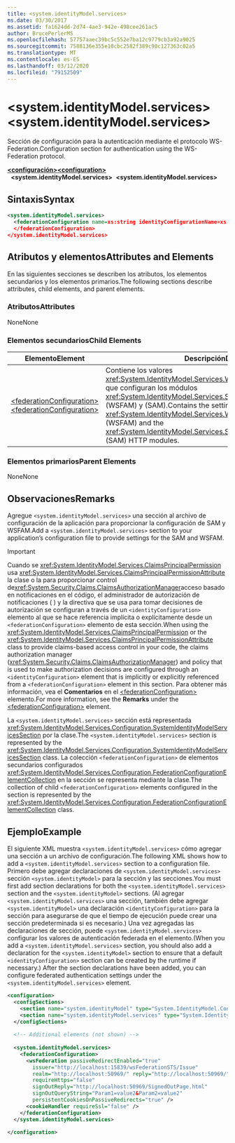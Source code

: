 ```yaml
---
title: <system.identityModel.services>
ms.date: 03/30/2017
ms.assetid: fa1624dd-2d74-4ae3-942e-498cee261ac5
author: BrucePerlerMS
ms.openlocfilehash: 57757aaec39bc5c552e7ba12c9779cb3a92a9025
ms.sourcegitcommit: 7588136e355e10cbc2582f389c90c127363c02a5
ms.translationtype: MT
ms.contentlocale: es-ES
ms.lasthandoff: 03/12/2020
ms.locfileid: "79152509"
---
```

# <a name="systemidentitymodelservices"></a><span data-ttu-id="97d94-102">\<system.identityModel.services></span><span class="sxs-lookup"><span data-stu-id="97d94-102">\<system.identityModel.services></span></span>
<span data-ttu-id="97d94-103">Sección de configuración para la autenticación mediante el protocolo WS-Federation.</span><span class="sxs-lookup"><span data-stu-id="97d94-103">Configuration section for authentication using the WS-Federation protocol.</span></span>  
  
<span data-ttu-id="97d94-104">[**\<configuración>**](../configuration-element.md)</span><span class="sxs-lookup"><span data-stu-id="97d94-104">[**\<configuration>**](../configuration-element.md)</span></span>\
<span data-ttu-id="97d94-105">&nbsp;&nbsp;**\<system.identityModel.services>**</span><span class="sxs-lookup"><span data-stu-id="97d94-105">&nbsp;&nbsp;**\<system.identityModel.services>**</span></span>  
  
## <a name="syntax"></a><span data-ttu-id="97d94-106">Sintaxis</span><span class="sxs-lookup"><span data-stu-id="97d94-106">Syntax</span></span>  
  
```xml  
<system.identityModel.services>  
  <federationConfiguration name=xs:string identityConfigurationName=xs:string>  
  </federationConfiguration>  
</system.identityModel.services>  
```  
  
## <a name="attributes-and-elements"></a><span data-ttu-id="97d94-107">Atributos y elementos</span><span class="sxs-lookup"><span data-stu-id="97d94-107">Attributes and Elements</span></span>  
 <span data-ttu-id="97d94-108">En las siguientes secciones se describen los atributos, los elementos secundarios y los elementos primarios.</span><span class="sxs-lookup"><span data-stu-id="97d94-108">The following sections describe attributes, child elements, and parent elements.</span></span>  
  
### <a name="attributes"></a><span data-ttu-id="97d94-109">Atributos</span><span class="sxs-lookup"><span data-stu-id="97d94-109">Attributes</span></span>  
 <span data-ttu-id="97d94-110">None</span><span class="sxs-lookup"><span data-stu-id="97d94-110">None</span></span>  
  
### <a name="child-elements"></a><span data-ttu-id="97d94-111">Elementos secundarios</span><span class="sxs-lookup"><span data-stu-id="97d94-111">Child Elements</span></span>  
  
|<span data-ttu-id="97d94-112">Elemento</span><span class="sxs-lookup"><span data-stu-id="97d94-112">Element</span></span>|<span data-ttu-id="97d94-113">Descripción</span><span class="sxs-lookup"><span data-stu-id="97d94-113">Description</span></span>|  
|-------------|-----------------|  
|[<span data-ttu-id="97d94-114">\<federationConfiguration></span><span class="sxs-lookup"><span data-stu-id="97d94-114">\<federationConfiguration></span></span>](federationconfiguration.md)|<span data-ttu-id="97d94-115">Contiene los valores <xref:System.IdentityModel.Services.WSFederationAuthenticationModule> que configuran los módulos <xref:System.IdentityModel.Services.SessionAuthenticationModule> HTTP (WSFAM) y (SAM).</span><span class="sxs-lookup"><span data-stu-id="97d94-115">Contains the settings that configure the <xref:System.IdentityModel.Services.WSFederationAuthenticationModule> (WSFAM) and the <xref:System.IdentityModel.Services.SessionAuthenticationModule> (SAM) HTTP modules.</span></span>|  
  
### <a name="parent-elements"></a><span data-ttu-id="97d94-116">Elementos primarios</span><span class="sxs-lookup"><span data-stu-id="97d94-116">Parent Elements</span></span>  
 <span data-ttu-id="97d94-117">None</span><span class="sxs-lookup"><span data-stu-id="97d94-117">None</span></span>  
  
## <a name="remarks"></a><span data-ttu-id="97d94-118">Observaciones</span><span class="sxs-lookup"><span data-stu-id="97d94-118">Remarks</span></span>  
 <span data-ttu-id="97d94-119">Agregue `<system.identityModel.services>` una sección al archivo de configuración de la aplicación para proporcionar la configuración de SAM y WSFAM.</span><span class="sxs-lookup"><span data-stu-id="97d94-119">Add a `<system.identityModel.services>` section to your application’s configuration file to provide settings for the SAM and WSFAM.</span></span>  
  
> [!IMPORTANT]
> <span data-ttu-id="97d94-120">Cuando se <xref:System.IdentityModel.Services.ClaimsPrincipalPermission> usa <xref:System.IdentityModel.Services.ClaimsPrincipalPermissionAttribute> la clase o la para proporcionar control de<xref:System.Security.Claims.ClaimsAuthorizationManager>acceso basado en notificaciones en el código, el administrador de autorización de notificaciones ( ) y la directiva que se usa para tomar decisiones de autorización se configuran a través de un `<identityConfiguration>` elemento al que se hace referencia implícita o explícitamente desde un `<federationConfiguration>` elemento de esta sección.</span><span class="sxs-lookup"><span data-stu-id="97d94-120">When using the <xref:System.IdentityModel.Services.ClaimsPrincipalPermission> or the <xref:System.IdentityModel.Services.ClaimsPrincipalPermissionAttribute> class to provide claims-based access control in your code, the claims authorization manager (<xref:System.Security.Claims.ClaimsAuthorizationManager>) and policy that is used to make authorization decisions are configured through an `<identityConfiguration>` element that is implicitly or explicitly referenced from a `<federationConfiguration>` element in this section.</span></span> <span data-ttu-id="97d94-121">Para obtener más información, vea el **Comentarios** en el [ \<federationConfiguration>](federationconfiguration.md) elemento.</span><span class="sxs-lookup"><span data-stu-id="97d94-121">For more information, see the **Remarks** under the [\<federationConfiguration>](federationconfiguration.md) element.</span></span>  
  
 <span data-ttu-id="97d94-122">La `<system.identityModel.services>` sección está representada <xref:System.IdentityModel.Services.Configuration.SystemIdentityModelServicesSection> por la clase.</span><span class="sxs-lookup"><span data-stu-id="97d94-122">The `<system.identityModel.services>` section is represented by the <xref:System.IdentityModel.Services.Configuration.SystemIdentityModelServicesSection> class.</span></span> <span data-ttu-id="97d94-123">La colección `<federationConfiguration>` de elementos secundarios configurados <xref:System.IdentityModel.Services.Configuration.FederationConfigurationElementCollection> en la sección se representa mediante la clase.</span><span class="sxs-lookup"><span data-stu-id="97d94-123">The collection of child `<federationConfiguration>` elements configured in the section is represented by the <xref:System.IdentityModel.Services.Configuration.FederationConfigurationElementCollection> class.</span></span>  
  
## <a name="example"></a><span data-ttu-id="97d94-124">Ejemplo</span><span class="sxs-lookup"><span data-stu-id="97d94-124">Example</span></span>  
 <span data-ttu-id="97d94-125">El siguiente XML muestra `<system.identityModel.services>` cómo agregar una sección a un archivo de configuración.</span><span class="sxs-lookup"><span data-stu-id="97d94-125">The following XML shows how to add a `<system.identityModel.services>` section to a configuration file.</span></span> <span data-ttu-id="97d94-126">Primero debe agregar declaraciones de `<system.identityModel.services>` sección `<system.identityModel>` para la sección y las secciones.</span><span class="sxs-lookup"><span data-stu-id="97d94-126">You must first add section declarations for both the `<system.identityModel.services>` section and the `<system.identityModel>` sections.</span></span> <span data-ttu-id="97d94-127">(Al agregar `<system.identityModel.services>` una sección, también debe agregar `<system.identityModel>` una declaración `<identityConfiguration>` para la sección para asegurarse de que el tiempo de ejecución puede crear una sección predeterminada si es necesario.) Una vez agregadas las declaraciones de sección, puede `<system.identityModel.services>` configurar los valores de autenticación federada en el elemento.</span><span class="sxs-lookup"><span data-stu-id="97d94-127">(When you add a `<system.identityModel.services>` section, you should also add a declaration for the `<system.identityModel>` section to ensure that a default `<identityConfiguration>` section can be created by the runtime if necessary.) After the section declarations have been added, you can configure federated authentication settings under the `<system.identityModel.services>` element.</span></span>  
  
```xml  
<configuration>  
  <configSections>  
    <section name="system.identityModel" type="System.IdentityModel.Configuration.SystemIdentityModelSection, System.IdentityModel, Version=4.0.0.0, Culture=neutral, PublicKeyToken=B77A5C561934E089" />  
    <section name="system.identityModel.services" type="System.IdentityModel.Services.Configuration.SystemIdentityModelServicesSection, System.IdentityModel.Services, Version=4.0.0.0, Culture=neutral, PublicKeyToken=B77A5C561934E089" />  
  </configSections>  
  
  <!-- Additional elements (not shown) -->  
  
  <system.identityModel.services>  
    <federationConfiguration>  
      <wsFederation passiveRedirectEnabled="true"
        issuer="http://localhost:15839/wsFederationSTS/Issue"
        realm="http://localhost:50969/" reply="http://localhost:50969/"
        requireHttps="false"
        signOutReply="http://localhost:50969/SignedOutPage.html"
        signOutQueryString="Param1=value2&Param2=value2"
        persistentCookiesOnPassiveRedirects="true" />  
      <cookieHandler requireSsl="false" />  
    </federationConfiguration>  
  </system.identityModel.services>  
  
</configuration>  
```
